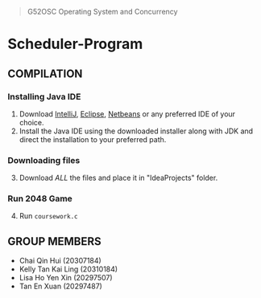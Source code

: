 >G52OSC Operating System and Concurrency
# Scheduler-Program
## COMPILATION
### Installing Java IDE
1. Download [IntelliJ](https://www.jetbrains.com/idea/download/), [Eclipse](https://www.eclipse.org/downloads/), [Netbeans](https://netbeans.apache.org/download/index.html) or any preferred IDE of your choice.
2. Install the Java IDE using the downloaded installer along with JDK and direct the installation to your preferred path.
### Downloading files
3. Download _ALL_ the files and place it in "IdeaProjects" folder.
### Run 2048 Game
4. Run ``coursework.c``
## GROUP MEMBERS
- Chai Qin Hui (20307184)
- Kelly Tan Kai Ling (20310184)
- Lisa Ho Yen Xin (20297507)
- Tan En Xuan (20297487)

